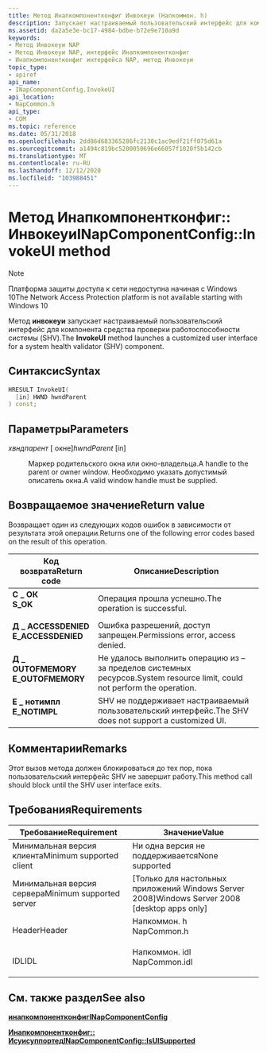 ```yaml
---
title: Метод Инапкомпонентконфиг Инвокеуи (Напкоммон. h)
description: Запускает настраиваемый пользовательский интерфейс для компонента средства проверки работоспособности системы (SHV).
ms.assetid: da2a5e3e-bc17-4984-bdbe-b72e9e710a9d
keywords:
- Метод Инвокеуи NAP
- Метод Инвокеуи NAP, интерфейс Инапкомпонентконфиг
- Инапкомпонентконфиг интерфейса NAP, метод Инвокеуи
topic_type:
- apiref
api_name:
- INapComponentConfig.InvokeUI
api_location:
- NapCommon.h
api_type:
- COM
ms.topic: reference
ms.date: 05/31/2018
ms.openlocfilehash: 2dd86d683365286fc2130c1ac9edf21ff075d61a
ms.sourcegitcommit: a1494c819bc5200050696e66057f1020f5b142cb
ms.translationtype: MT
ms.contentlocale: ru-RU
ms.lasthandoff: 12/12/2020
ms.locfileid: "103988451"
---
```

# <a name="inapcomponentconfiginvokeui-method"></a><span data-ttu-id="41936-106">Метод Инапкомпонентконфиг:: Инвокеуи</span><span class="sxs-lookup"><span data-stu-id="41936-106">INapComponentConfig::InvokeUI method</span></span>

> [!Note]  
> <span data-ttu-id="41936-107">Платформа защиты доступа к сети недоступна начиная с Windows 10</span><span class="sxs-lookup"><span data-stu-id="41936-107">The Network Access Protection platform is not available starting with Windows 10</span></span>

 

<span data-ttu-id="41936-108">Метод **инвокеуи** запускает настраиваемый пользовательский интерфейс для компонента средства проверки работоспособности системы (SHV).</span><span class="sxs-lookup"><span data-stu-id="41936-108">The **InvokeUI** method launches a customized user interface for a system health validator (SHV) component.</span></span>

## <a name="syntax"></a><span data-ttu-id="41936-109">Синтаксис</span><span class="sxs-lookup"><span data-stu-id="41936-109">Syntax</span></span>


```C++
HRESULT InvokeUI(
  [in] HWND hwndParent
) const;
```



## <a name="parameters"></a><span data-ttu-id="41936-110">Параметры</span><span class="sxs-lookup"><span data-stu-id="41936-110">Parameters</span></span>

<dl> <dt>

<span data-ttu-id="41936-111">*хвндпарент* \[ окне\]</span><span class="sxs-lookup"><span data-stu-id="41936-111">*hwndParent* \[in\]</span></span>
</dt> <dd>

<span data-ttu-id="41936-112">Маркер родительского окна или окно-владельца.</span><span class="sxs-lookup"><span data-stu-id="41936-112">A handle to the parent or owner window.</span></span> <span data-ttu-id="41936-113">Необходимо указать допустимый описатель окна.</span><span class="sxs-lookup"><span data-stu-id="41936-113">A valid window handle must be supplied.</span></span>

</dd> </dl>

## <a name="return-value"></a><span data-ttu-id="41936-114">Возвращаемое значение</span><span class="sxs-lookup"><span data-stu-id="41936-114">Return value</span></span>

<span data-ttu-id="41936-115">Возвращает один из следующих кодов ошибок в зависимости от результата этой операции.</span><span class="sxs-lookup"><span data-stu-id="41936-115">Returns one of the following error codes based on the result of this operation.</span></span>



| <span data-ttu-id="41936-116">Код возврата</span><span class="sxs-lookup"><span data-stu-id="41936-116">Return code</span></span>                                                                                     | <span data-ttu-id="41936-117">Описание</span><span class="sxs-lookup"><span data-stu-id="41936-117">Description</span></span>                                                        |
|-------------------------------------------------------------------------------------------------|--------------------------------------------------------------------|
| <dl> <span data-ttu-id="41936-118"><dt>**С \_ ОК**</dt></span><span class="sxs-lookup"><span data-stu-id="41936-118"><dt>**S\_OK** </dt></span></span> </dl>           | <span data-ttu-id="41936-119">Операция прошла успешно.</span><span class="sxs-lookup"><span data-stu-id="41936-119">The operation is successful.</span></span><br/>                            |
| <dl> <span data-ttu-id="41936-120"><dt>**Д \_ ACCESSDENIED**</dt></span><span class="sxs-lookup"><span data-stu-id="41936-120"><dt>**E\_ACCESSDENIED** </dt></span></span> </dl> | <span data-ttu-id="41936-121">Ошибка разрешений, доступ запрещен.</span><span class="sxs-lookup"><span data-stu-id="41936-121">Permissions error, access denied.</span></span><br/>                       |
| <dl> <span data-ttu-id="41936-122"><dt>**Д \_ OUTOFMEMORY**</dt></span><span class="sxs-lookup"><span data-stu-id="41936-122"><dt>**E\_OUTOFMEMORY** </dt></span></span> </dl>  | <span data-ttu-id="41936-123">Не удалось выполнить операцию из – за пределов системных ресурсов.</span><span class="sxs-lookup"><span data-stu-id="41936-123">System resource limit, could not perform the operation.</span></span><br/> |
| <dl> <span data-ttu-id="41936-124"><dt>**E \_ нотимпл**</dt></span><span class="sxs-lookup"><span data-stu-id="41936-124"><dt>**E\_NOTIMPL**</dt></span></span> </dl>       | <span data-ttu-id="41936-125">SHV не поддерживает настраиваемый пользовательский интерфейс.</span><span class="sxs-lookup"><span data-stu-id="41936-125">The SHV does not support a customized UI.</span></span><br/>               |



 

## <a name="remarks"></a><span data-ttu-id="41936-126">Комментарии</span><span class="sxs-lookup"><span data-stu-id="41936-126">Remarks</span></span>

<span data-ttu-id="41936-127">Этот вызов метода должен блокироваться до тех пор, пока пользовательский интерфейс SHV не завершит работу.</span><span class="sxs-lookup"><span data-stu-id="41936-127">This method call should block until the SHV user interface exits.</span></span>

## <a name="requirements"></a><span data-ttu-id="41936-128">Требования</span><span class="sxs-lookup"><span data-stu-id="41936-128">Requirements</span></span>



| <span data-ttu-id="41936-129">Требование</span><span class="sxs-lookup"><span data-stu-id="41936-129">Requirement</span></span> | <span data-ttu-id="41936-130">Значение</span><span class="sxs-lookup"><span data-stu-id="41936-130">Value</span></span> |
|-------------------------------------|------------------------------------------------------------------------------------------|
| <span data-ttu-id="41936-131">Минимальная версия клиента</span><span class="sxs-lookup"><span data-stu-id="41936-131">Minimum supported client</span></span><br/> | <span data-ttu-id="41936-132">Ни одна версия не поддерживается</span><span class="sxs-lookup"><span data-stu-id="41936-132">None supported</span></span><br/>                                                                |
| <span data-ttu-id="41936-133">Минимальная версия сервера</span><span class="sxs-lookup"><span data-stu-id="41936-133">Minimum supported server</span></span><br/> | <span data-ttu-id="41936-134">\[Только для настольных приложений Windows Server 2008\]</span><span class="sxs-lookup"><span data-stu-id="41936-134">Windows Server 2008 \[desktop apps only\]</span></span><br/>                                     |
| <span data-ttu-id="41936-135">Header</span><span class="sxs-lookup"><span data-stu-id="41936-135">Header</span></span><br/>                   | <dl> <span data-ttu-id="41936-136"><dt>Напкоммон. h</dt></span><span class="sxs-lookup"><span data-stu-id="41936-136"><dt>NapCommon.h</dt></span></span> </dl>   |
| <span data-ttu-id="41936-137">IDL</span><span class="sxs-lookup"><span data-stu-id="41936-137">IDL</span></span><br/>                      | <dl> <span data-ttu-id="41936-138"><dt>Напкоммон. idl</dt></span><span class="sxs-lookup"><span data-stu-id="41936-138"><dt>NapCommon.idl</dt></span></span> </dl> |



## <a name="see-also"></a><span data-ttu-id="41936-139">См. также раздел</span><span class="sxs-lookup"><span data-stu-id="41936-139">See also</span></span>

<dl> <dt>

[<span data-ttu-id="41936-140">**инапкомпонентконфиг**</span><span class="sxs-lookup"><span data-stu-id="41936-140">**INapComponentConfig**</span></span>](inapcomponentconfig.md)
</dt> <dt>

[<span data-ttu-id="41936-141">**Инапкомпонентконфиг:: Исуисуппортед**</span><span class="sxs-lookup"><span data-stu-id="41936-141">**INapComponentConfig::IsUISupported**</span></span>](inapcomponentconfig-isuisupported.md)
</dt> </dl>

 

 





